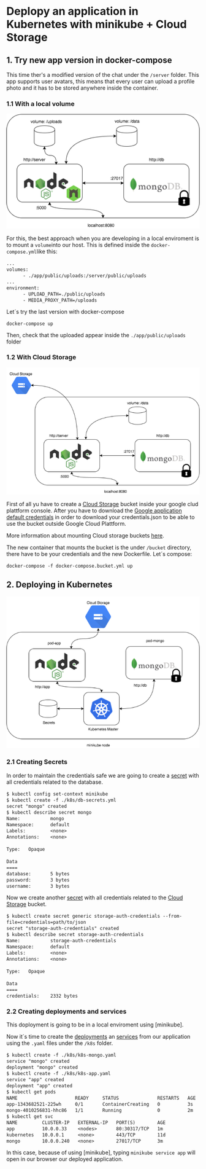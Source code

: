 # Deplopy an application in Kubernetes with minikube + Cloud Storage


## 1. Try new app version in docker-compose
This time ther's a modified version of the chat under the ``/server`` folder. This app supports user avatars, this means that every user can upload a profile photo and it has to be stored anywhere inside the container. 

### 1.1 With a local volume
![app](../art/demo3.1.1.png)

For this, the best approach when you are developing in a local enviroment is to mount a ``volume``into our host.
This is defined inside the ``docker-compose.yml``like this:
```
...
volumes:
      - ./app/public/uploads:/server/public/uploads
...
environment:
      - UPLOAD_PATH=./public/uploads
      - MEDIA_PROXY_PATH=/uploads
```

Let´s try the last version with docker-compose

```
docker-compose up
```

Then, check that the uploaded appear inside the ``./app/public/uploads`` folder

### 1.2 With Cloud Storage
![app](../art/demo3.1.2.png)

First of all yu have to create a [Cloud Storage] bucket inside your google clud plattform console.
After you have to download the [Google application default credentials] in order to download your credentials.json to be able to use the bucket outside Google Cloud Plattform.

More information about mounting Cloud storage buckets [here].

The new container that mounts the bucket is the under ``/bucket`` directory, there have to be your credentials and the new Dockerfile.
Let´s compose:

```
docker-compose -f docker-compose.bucket.yml up
```

[Google application default credentials]:https://developers.google.com/identity/protocols/application-default-credentials#howtheywork
[Cloud Storage]:https://cloud.google.com/storage/
[here]:https://github.com/ageapps/k8s-storage-buckets

## 2. Deploying in Kubernetes
![app](../art/demo3.2.png)

### 2.1 Creating Secrets
In order to maintain the credentials safe we are going to create a [secret](https://kubernetes.io/docs/concepts/configuration/secret/) with all credentials related to the database.

```
$ kubectl config set-context minikube
$ kubectl create -f ./k8s/db-secrets.yml
secret "mongo" created
$ kubectl describe secret mongo
Name:           mongo
Namespace:      default
Labels:         <none>
Annotations:    <none>

Type:   Opaque

Data
====
database:       5 bytes
password:       3 bytes
username:       3 bytes
```

Now we create another [secret](https://kubernetes.io/docs/concepts/configuration/secret/) with all credentials related to the [Cloud Storage] bucket.

```
$ kubectl create secret generic storage-auth-credentials --from-file=credentials=path/to/json
secret "storage-auth-credentials" created
$ kubectl describe secret storage-auth-credentials
Name:           storage-auth-credentials
Namespace:      default
Labels:         <none>
Annotations:    <none>

Type:   Opaque

Data
====
credentials:    2332 bytes
```

### 2.2 Creating deployments and services

This doployment is going to be in a local enviroment using [minikube].

Now it´s time to create the [deployments] an [services] from our application using the ``.yaml`` files under the ``/k8s`` folder.

```
$ kubectl create -f ./k8s/k8s-mongo.yaml
service "mongo" created
deployment "mongo" created
$ kubectl create -f ./k8s/k8s-app.yaml
service "app" created
deployment "app" created
$ kubectl get pods
NAME                     READY     STATUS              RESTARTS   AGE
app-1343682521-225wh     0/1       ContainerCreating   0          3s
mongo-4010256831-hhc86   1/1       Running             0          2m
$ kubectl get svc
NAME         CLUSTER-IP   EXTERNAL-IP   PORT(S)        AGE
app          10.0.0.33    <nodes>       80:30317/TCP   1m
kubernetes   10.0.0.1     <none>        443/TCP        11d
mongo        10.0.0.240   <none>        27017/TCP      3m
```

In this case, because of using [minikube], typing ``minikube service app`` will open in our browser our deployed application.

[deployments]:https://kubernetes.io/docs/concepts/workloads/controllers/deployment/
[services]:https://kubernetes.io/docs/concepts/configuration/secret/
[minkube]:https://kubernetes.io/docs/getting-started-guides/minikube/